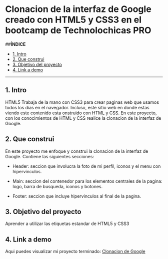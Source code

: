 # Clonacion de la interfaz de Google creado con HTML5 y CSS3 en el bootcamp de Technolochicas PRO


##**ÍNDICE**

* [1. Intro](https://github.com/brendaramirez2022/clonacionGoogle/blob/main/README.md#1-intro)
* [2. Que construi](https://github.com/brendaramirez2022/clonacionGoogle/blob/main/README.md#2-que-construi)
* [3. Objetivo del proyecto](https://github.com/brendaramirez2022/clonacionGoogle/blob/main/README.md#3-objetivo-del-proyecto)
* [4. Link a demo](https://github.com/brendaramirez2022/clonacionGoogle/blob/main/README.md#4-link-a-demo)

****

## 1. Intro
HTML5 Trabaja de la mano con CSS3 para crear paginas web que usamos todos los dias en el navegador. Incluso, este sitio web en donde estas viendo este contenido esta onstruido con HTML y CSS. En este proyecto, con los conocimientos de HTML y CSS realice la clonacion de la interfaz de Google.

## 2. Que construi
En este proyecto me enfoque y construi la clonacion de la interfaz de Google.
Contiene las siguientes secciones:
* Header: seccion que involucra la foto de mi perfil, iconos y el menu con hipervinculos.

* Main: seccion del contenedor para los elementos centrales de la pagina: logo, barra de busqueda, iconos y botones.

* Footer: seccion que incluye hipervinculos al final de la pagina.

## 3. Objetivo del proyecto
Aprender a utilizar las etiquetas estandar de HTML5 y CSS3

## 4. Link a demo
Aqui puedes visualizar mi proyecto terminado: [Clonacion de Google](#)

